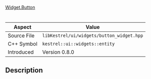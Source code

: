 [Widget.Button](index.md)
# 
| Aspect | Value |
| --- | --- |
| Source File | `libKestrel/ui/widgets/button_widget.hpp` |
| C++ Symbol | `kestrel::ui::widgets::entity` |
| Introduced | Version 0.8.0 |
## Description
